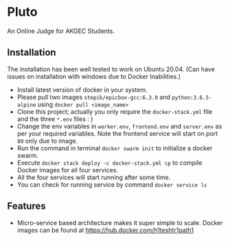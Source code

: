 # Pluto
An Online Judge for AKGEC Students. 

## Installation
The installation has been well tested to work on Ubuntu 20.04. (Can have issues on installation with windows due to Docker Inabilities.)
* Install latest version of docker in your system.
* Please pull two images `stepik/epicbox-gcc:6.3.0` and `python:3.6.5-alpine` using `docker pull <image_name>`
* Clone this project; actually you only require the `docker-stack.yml` file and the three `*.env` files : )
* Change the env variables in `worker.env`, `frontend.env` and `server.env` as per your required variables. Note the frontend service will start on port `80` only due to image.
* Run the command in terminal `docker swarm init` to initialize a docker swarm.
* Execute `docker stack deploy -c docker-stack.yml cp` to compile Docker images for all four services.
* All the four services will start running after some time.
* You can check for running service by command `docker service ls`


## Features
* Micro-service based architecture makes it super simple to scale. Docker images can be found at https://hub.docker.com/h1teshtr1path1


